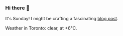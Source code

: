 ### Hi there :wave:

It's Sunday! I might be crafting a fascinating [blog post](https://benjaminwuethrich.dev).

Weather in Toronto: clear, at +6°C.
